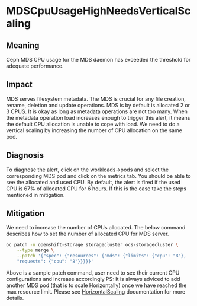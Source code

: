 # MDSCpuUsageHighNeedsVerticalScaling

## Meaning

Ceph MDS CPU usage for the MDS daemon has exceeded the threshold for adequate
performance.

## Impact

MDS serves filesystem metadata. The MDS is crucial for any file creation,
rename, deletion and update operations.
MDS is by default is allocated 2 or 3 CPUS.
It is okay as long as metadata operations are not too many.
When the metadata operation load increases enough to trigger this alert,
it means the default CPU allocation is unable to cope with load.
We need to do a vertical scaling by increasing the number of CPU allocation
on the same pod.

## Diagnosis

To diagnose the alert, click on the workloads->pods and select the
corresponding MDS pod and click on the metrics tab.
You should be able to see the allocated and used CPU. By default,
the alert is fired if the used CPU is 67% of allocated CPU for 6 hours.
If this is the case take the steps mentioned in mitigation.

## Mitigation

We need to increase the number of CPUs allocated. The below command
describes how to set the number of allocated CPU for MDS server.

```bash
oc patch -n openshift-storage storagecluster ocs-storagecluster \
    --type merge \
    --patch '{"spec": {"resources": {"mds": {"limits": {"cpu": "8"},
    "requests": {"cpu": "8"}}}}}'
```
Above is a sample patch command, user need to see their current CPU
configurations and increase accordingly
PS: It is always adviced to add another MDS pod (that is to scale
Horizontally) once we have reached the max resource limit. Please see
[HorizontalScaling](CephMdsCPUUsageHighNeedsHorizontalScaling.md)
documentation for more details.

